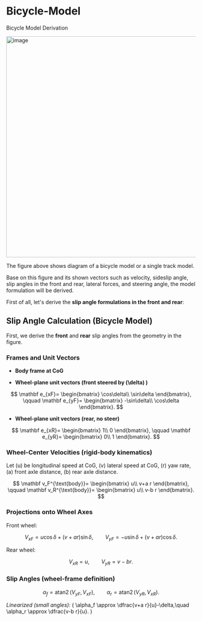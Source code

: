 # Bicycle-Model
Bicycle Model Derivation


<img width="700" height="586" alt="image" src="https://github.com/user-attachments/assets/da1080be-4dd1-47db-a5ff-d5a11766b81f" />



The figure above shows diagram of a bicycle model or a single track model.

Base on this figure and its shown vectors such as velocity, sideslip angle, slip angles in the front and rear, lateral forces, and steering angle, the model formulation will be derived.

First of all, let's derive the **slip angle formulations in the front and rear**:


## Slip Angle Calculation (Bicycle Model)

First, we derive the **front** and **rear** slip angles from the geometry in the figure.

### Frames and Unit Vectors

- **Body frame at CoG** 

- **Wheel-plane unit vectors (front steered by  \(\delta) )**

$$
\mathbf e_{xF}=
\begin{bmatrix}
\cos\delta\\
\sin\delta
\end{bmatrix},
\qquad
\mathbf e_{yF}=
\begin{bmatrix}
-\sin\delta\\
\cos\delta
\end{bmatrix}.
$$

- **Wheel-plane unit vectors (rear, no steer)**

$$
\mathbf e_{xR}=
\begin{bmatrix}
1\\
0
\end{bmatrix},
\qquad
\mathbf e_{yR}=
\begin{bmatrix}
0\\
1
\end{bmatrix}.
$$

### Wheel-Center Velocities (rigid-body kinematics)

Let \(u\) be longitudinal speed at CoG, \(v\) lateral speed at CoG, \(r\) yaw rate, \(a\) front axle distance, \(b\) rear axle distance.

$$
\mathbf v_F^{\text{body}}=
\begin{bmatrix}
u\\
v+a r
\end{bmatrix},
\qquad
\mathbf v_R^{\text{body}}=
\begin{bmatrix}
u\\
v-b r
\end{bmatrix}.
$$

### Projections onto Wheel Axes

Front wheel:

$$
V_{xF}=u\cos\delta+(v+a r)\sin\delta,
\qquad
V_{yF}=-u\sin\delta+(v+a r)\cos\delta.
$$

Rear wheel:

$$
V_{xR}=u,
\qquad
V_{yR}=v-b r.
$$

### Slip Angles (wheel-frame definition)

$$
\alpha_f=\operatorname{atan2}(V_{yF},\,V_{xF}),
\qquad
\alpha_r=\operatorname{atan2}(V_{yR},\,V_{xR}).
$$

*Linearized (small angles):* \( \alpha_f \approx \dfrac{v+a r}{u}-\delta,\quad \alpha_r \approx \dfrac{v-b r}{u}. \)

